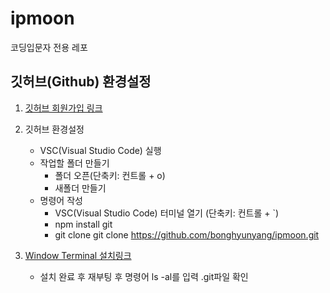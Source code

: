 # ipmoon
코딩입문자 전용 레포

## 깃허브(Github) 환경설정
1. [깃허브 회원가입 링크](https://github.com/join?ref_cta=Sign+up&ref_loc=header+logged+out&ref_page=%2F&source=header-home)  
2. 깃허브 환경설정 
   * VSC(Visual Studio Code) 실행
   * 작업할 폴더 만들기
     * 폴더 오픈(단축키: 컨트롤 + o)
     * 새폴더 만들기
   * 명령어 작성
     * VSC(Visual Studio Code) 터미널 열기 (단축키: 컨트롤 + `)
     * npm install git
     * git clone git clone https://github.com/bonghyunyang/ipmoon.git

3. [Window Terminal 설치링크](https://www.microsoft.com/ko-kr/p/windows-terminal/9n0dx20hk701?rtc=1&activetab=pivot:overviewtab)
   * 설치 완료 후 재부팅 후 명령어 ls -al를 입력 .git파일 확인
